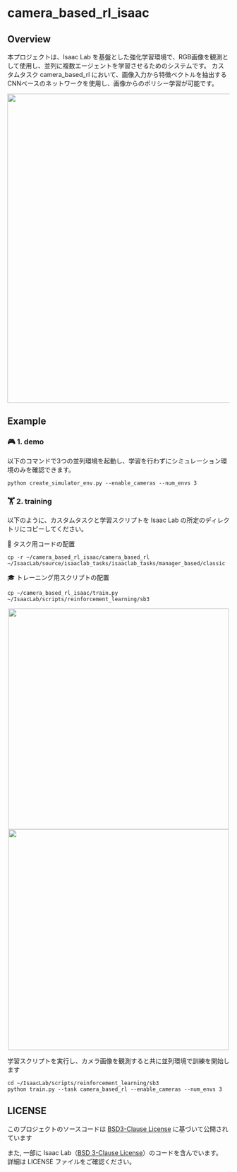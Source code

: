 # camera_based_rl_isaac

## Overview
本プロジェクトは、Isaac Lab を基盤とした強化学習環境で、RGB画像を観測として使用し、並列に複数エージェントを学習させるためのシステムです。
カスタムタスク camera_based_rl において、画像入力から特徴ベクトルを抽出するCNNベースのネットワークを使用し、画像からのポリシー学習が可能です。

<img src="https://github.com/kyo0221/camera_based_rl_isaac/blob/main/gif/sample_image.png" width="700">

## Example

### 🎮 1. demo
以下のコマンドで3つの並列環境を起動し、学習を行わずにシミュレーション環境のみを確認できます。

```
python create_simulator_env.py --enable_cameras --num_envs 3
```

### 🏋️ 2. training
以下のように、カスタムタスクと学習スクリプトを Isaac Lab の所定のディレクトリにコピーしてください。

🔧 タスク用コードの配置

```
cp -r ~/camera_based_rl_isaac/camera_based_rl ~/IsaacLab/source/isaaclab_tasks/isaaclab_tasks/manager_based/classic
```

🎓 トレーニング用スクリプトの配置

```
cp ~/camera_based_rl_isaac/train.py ~/IsaacLab/scripts/reinforcement_learning/sb3
```

<p align="center">
  <img src="https://github.com/kyo0221/camera_based_rl_isaac/blob/main/gif/task_path.gif" width="500">
  <img src="https://github.com/kyo0221/camera_based_rl_isaac/blob/main/gif/train_path.gif" width="500">
</p>



学習スクリプトを実行し、カメラ画像を観測すると共に並列環境で訓練を開始します
```
cd ~/IsaacLab/scripts/reinforcement_learning/sb3
python train.py --task camera_based_rl --enable_cameras --num_envs 3
```

## LICENSE
このプロジェクトのソースコードは [BSD3-Clause License](https://github.com/kyo0221/camera_based_rl_isaac/blob/feat/train/LICENSE) に基づいて公開されています

また, 一部に Isaac Lab（[BSD 3-Clause License](https://github.com/isaac-sim/IsaacLab/blob/main/LICENSE)）のコードを含んでいます。  
詳細は LICENSE ファイルをご確認ください。
